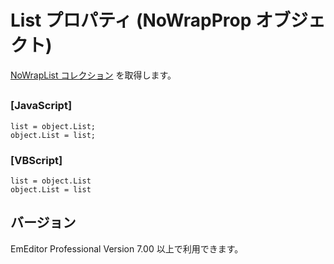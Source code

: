 # List プロパティ (NoWrapProp オブジェクト)

[NoWrapList コレクション](../no_wrap_list/index) を取得します。

## 

### \[JavaScript\]

```
list = object.List;
object.List = list;
```

### \[VBScript\]

```
list = object.List
object.List = list
```

## バージョン

EmEditor Professional Version 7.00 以上で利用できます。
